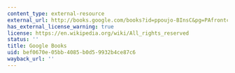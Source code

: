```yaml
---
content_type: external-resource
external_url: http://books.google.com/books?id=ppoujo-BInsC&pg=PAfrontcover
has_external_license_warning: true
license: https://en.wikipedia.org/wiki/All_rights_reserved
status: ''
title: Google Books
uid: bef0670e-05bb-4085-b0d5-9932b4ce87c6
wayback_url: ''
---
```

